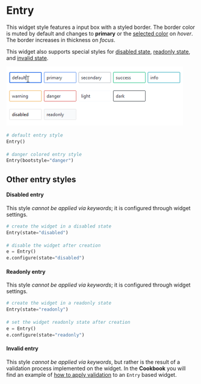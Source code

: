 # Entry

This widget style features a input box with a styled border. The border color 
is muted by default and changes to **primary** or the 
[selected color](index.md#colors) on _hover_. The border increases in thickness 
on _focus_. 

This widget also supports special styles for [disabled state](#disabled-entry), 
[readonly state](#readonly-entry), and [invalid state](#invalid-entry).

![entry](../assets/widget-styles/entries.gif)

```python
# default entry style
Entry()

# danger colored entry style
Entry(bootstyle="danger")
```

## Other entry styles

#### Disabled entry

This style _cannot be applied via keywords_; it is configured through widget 
settings.

```python
# create the widget in a disabled state
Entry(state="disabled")

# disable the widget after creation
e = Entry()
e.configure(state="disabled")
```

#### Readonly entry

This style _cannot be applied via keywords_; it is configured through widget 
settings.

```python
# create the widget in a readonly state
Entry(state="readonly")

# set the widget readonly state after creation
e = Entry()
e.configure(state="readonly")
```

#### Invalid entry

This style _cannot be applied via keywords_, but rather is the result of a 
validation process implemented on the widget. In the **Cookbook** you will find 
an example of [how to apply validation](../cookbook.md#validate-user-input) to an 
`Entry` based widget.
